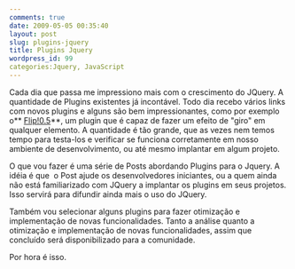 ```yaml
---
comments: true
date: 2009-05-05 00:35:40
layout: post
slug: plugins-jquery
title: Plugins Jquery
wordpress_id: 99
categories:Jquery, JavaScript
---
```


Cada dia que passa me impressiono mais com o crescimento do JQuery.
A quantidade de Plugins existentes já incontável. Todo dia recebo vários links com novos plugins e alguns são bem impressionantes, como por exemplo o** [Flip!0.5](http://lab.smashup.it/flip/)**, um plugin que é capaz de fazer um efeito de "giro" em qualquer elemento.
A quantidade é tão grande, que as vezes nem temos tempo para testa-los e verificar se funciona corretamente em nosso ambiente de desenvolvimento, ou até mesmo implantar em algum projeto.

O que vou fazer é uma série de Posts abordando Plugins para o Jquery.
A idéia é que  o Post ajude os desenvolvedores iniciantes, ou a quem ainda não está familiarizado com JQuery a implantar os plugins em seus projetos. Isso servirá para difundir ainda mais o uso do JQuery.

Também vou selecionar alguns plugins para fazer otimização e implementação de novas funcionalidades.
Tanto a análise quanto a otimização e implementação de novas funcionalidades, assim que concluído será disponibilizado para a comunidade.

Por hora é isso.



